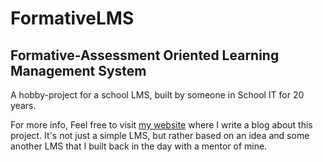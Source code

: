 # FormativeLMS
## Formative-Assessment Oriented Learning Management System
 A hobby-project for a school LMS, built by someone in School IT for 20 years. 
 
For more info, Feel free to visit [my website](https://dev.kalinec.net) where I write a blog about this 
project. It's not just a simple LMS, but rather based on an idea and some another LMS that I built
back in the day with a mentor of mine.
